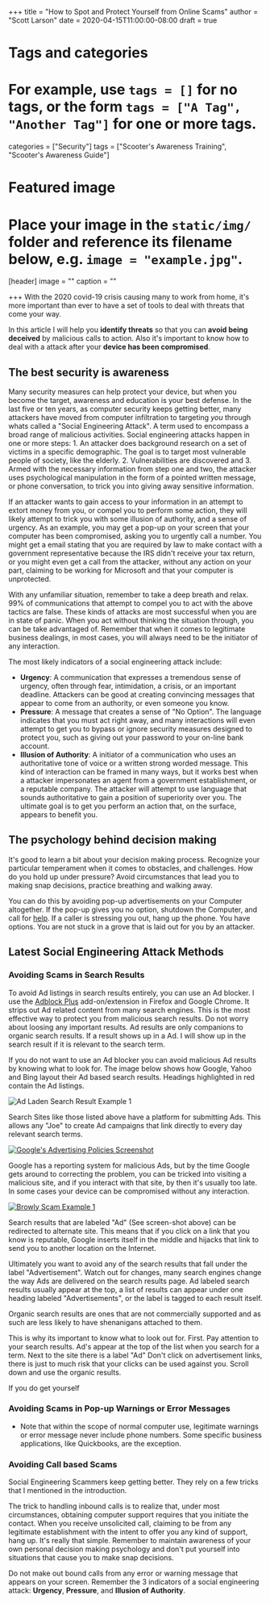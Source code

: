 +++
title = "How to Spot and Protect Yourself from Online Scams"
author = "Scott Larson"
date = 2020-04-15T11:00:00-08:00
draft = true

# Tags and categories
# For example, use `tags = []` for no tags, or the form `tags = ["A Tag", "Another Tag"]` for one or more tags.
categories = ["Security"]
tags = ["Scooter's Awareness Training", "Scooter's Awareness Guide"]

# Featured image
# Place your image in the `static/img/` folder and reference its filename below, e.g. `image = "example.jpg"`.
[header]
image = ""
caption = ""

+++
With the 2020 covid-19 crisis causing many to work from home, it's more important than ever to have a set of tools to deal with threats that come your way.

In this article I will help you **identify threats** so that you can **avoid being deceived** by malicious calls to action. Also it's important to know how to deal with a attack after your **device has been compromised**.

## The best security is awareness

Many security measures can help protect your device, but when you become the target, awareness and education is your best defense. In the last five or ten years, as computer security keeps getting better, many attackers have moved from computer infiltration to targeting _you_ through whats called a "Social Engineering Attack". A term used to encompass a broad range of malicious activities. Social engineering attacks happen in one or more steps: 1. An attacker does background research on a set of victims in a specific demographic. The goal is to target most vulnerable people of society, like the elderly. 2. Vulnerabilities are discovered and 3. Armed with the necessary information from step one and two, the attacker uses psychological manipulation in the form of a pointed written message, or phone conversation, to trick you into giving away sensitive information.

If an attacker wants to gain access to your information in an attempt to extort money from you, or compel you to perform some action, they will likely attempt to trick you with some illusion of authority, and a sense of urgency. As an example, you may get a pop-up on your screen that your computer has been compromised, asking you to urgently call a number. You might get a email stating that you are required by law to make contact with a government representative because the IRS didn't receive your tax return, or you might even get a call from the attacker, without any action on your part, claiming to be working for Microsoft and that your computer is unprotected.

With any unfamiliar situation, remember to take a deep breath and relax. 99% of communications that attempt to compel you to act with the above tactics are false. These kinds of attacks are most successful when you are in state of panic. When you act without thinking the situation through, you can be take advantaged of. Remember that when it comes to legitimate business dealings, in most cases, you will always need to be the initiator of any interaction.

The most likely indicators of a social engineering attack include:

- **Urgency**: A communication that expresses a tremendous sense of urgency, often through fear, intimidation, a crisis, or an important deadline. Attackers can be good at creating convincing messages that appear to come from an authority, or even someone you know.  
- **Pressure**:  A message that creates a sense of "No Option". The language indicates that you must act right away, and many interactions will even attempt to get you to bypass or ignore security measures designed to protect you, such as giving out your password to your on-line bank account.
- **Illusion of Authority**: A initiator of a communication who uses an authoritative tone of voice or a written strong worded message. This kind of interaction can be framed in many ways, but it works best when a attacker impersonates an agent from a government establishment, or a reputable company. The attacker will attempt to use language that sounds authoritative to gain a position of superiority over you. The ultimate goal is to get you perform an action that, on the surface, appears to benefit you.

## The psychology behind decision making

It's good to learn a bit about your decision making process. Recognize your particular temperament when it comes to obstacles, and challenges. How do you hold up under pressure? Avoid circumstances that lead you to making snap decisions, practice breathing and walking away.

You can do this by avoiding pop-up advertisements on your Computer altogether. If the pop-up gives you no option, shutdown the Computer, and call for [help](http://scottrlarson.com/#contact). If a caller is stressing you out, hang up the phone. You have options. You are not stuck in a grove that is laid out for you by an attacker. 

## Latest Social Engineering Attack Methods

### Avoiding Scams in Search Results

To avoid Ad listings in search results entirely, you can use an Ad blocker. I use the [Adblock Plus](https://adblockplus.org/) add-on/extension in Firefox and Google Chrome. It strips out Ad related content from many search engines. This is the most effective way to protect you from malicious search results. Do not worry about loosing any important results. Ad results are only companions to organic search results. If a result shows up in a Ad. I will show up in the search result if it is relevant to the search term.  

If you do not want to use an Ad blocker you can avoid malicious Ad results by knowing what to look for. The image below shows how Google, Yahoo and Bing layout their Ad based search results. Headings highlighted in red contain the Ad listings. 

![Ad Laden Search Result Example 1](/img/publications/scam-avoidance/search-results-ads.png)

Search Sites like those listed above have a platform for submitting Ads. This allows any "Joe" to create Ad campaigns that link directly to every day relevant search terms. 

<div class="content-block-wrap"><a href="/img/publications/scam-avoidance/google-advertising-policies.png"><img src="/img/publications/scam-avoidance/google-advertising-policies.png" alt="Google's Advertising Policies Screenshot"></a> </div>

Google has a reporting system for malicious Ads, but by the time Google gets around to correcting the problem, you can be tricked into visiting a malicious site, and if you interact with that site, by then it's usually too late. In some cases your device can be compromised without any interaction. 

<div class="clearfix"></div>

<a href="/img/publications/scam-avoidance/Browly-scam.png"><img src="/img/publications/scam-avoidance/Browly-scam.png" alt="Browly Scam Example 1"></a>

Search results that are labeled "Ad" (See screen-shot above) can be redirected to alternate site. This means that if you click on a link that you know is reputable, Google inserts itself in the middle and hijacks that link to send you to another location on the Internet. 

Ultimately you want to avoid any of the search results that fall under the label "Advertisement". Watch out for changes, many search engines change the way Ads are delivered on the search results page. Ad labeled search results usually appear at the top, a list of results can appear under one heading labeled "Advertisements", or the label is tagged to each result itself. 

Organic search results are ones that are not commercially supported and as such are less likely to have shenanigans attached to them.


This is why its important to know what to look out for. First. Pay attention to your search results. Ad's appear at the top of the list when you search for a term. Next to the site there is a label "Ad" Don't click on advertisement links, there is just to much risk that your clicks can be used against you. Scroll down and use the organic results.

If you do get yourself


### Avoiding Scams in Pop-up Warnings or Error Messages

- Note that within the scope of normal computer use, legitimate warnings or error message never include phone numbers. Some specific business applications, like Quickbooks, are the exception. 

### Avoiding Call based Scams

Social Engineering Scammers keep getting better. They rely on a few tricks that I mentioned in the introduction.

The trick to handling inbound calls is to realize that, under most circumstances, obtaining computer  support requires that you initiate the contact. When you receive unsolicited call, claiming to be from any legitimate establishment with the intent to offer you any kind of support, hang up. It's really that simple. Remember to maintain awareness of your own personal decision making psychology and don't put yourself into situations that cause you to make snap decisions.

Do not make out bound calls from any error or warning message that appears on your screen. Remember the 3 indicators of a social engineering attack: **Urgency**, **Pressure**, and **Illusion of Authority**.

